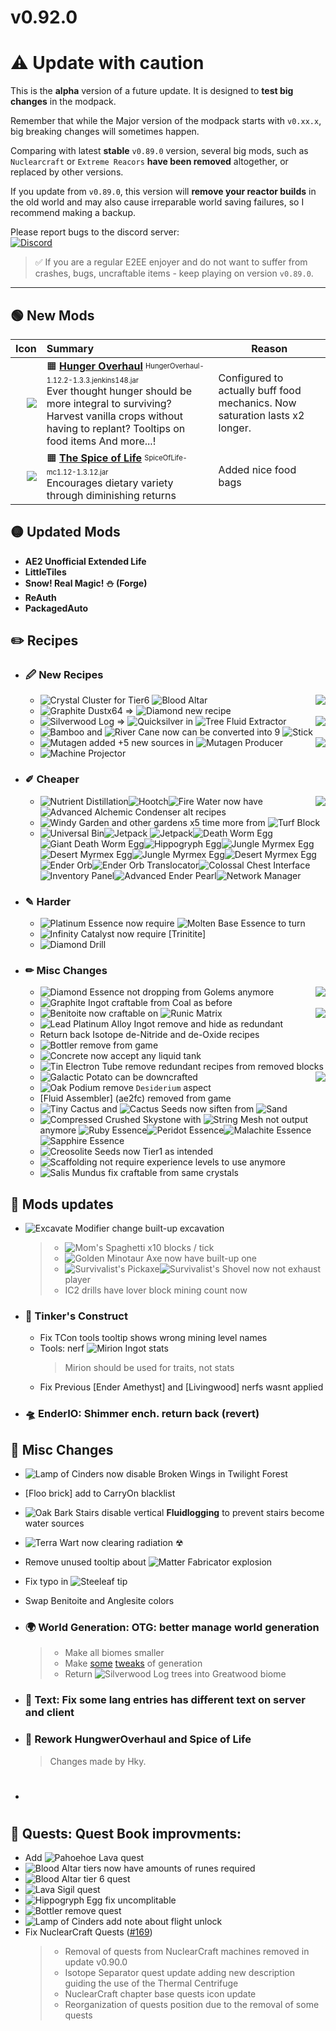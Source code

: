 # v0.92.0

# ⚠️ Update with caution

This is the **alpha** version of a future update. It is designed to **test big changes** in the modpack.

Remember that while the Major version of the modpack starts with `v0.xx.x`, big breaking changes will sometimes happen.

Comparing with latest __stable__ `v0.89.0` version,  several big mods, such as `Nuclearcraft` or `Extreme Reacors` **have been removed** altogether, or replaced by other versions.

If you update from `v0.89.0`, this version will **remove your reactor builds** in the old world and may also cause irreparable world saving failures, so I recommend making a backup.

Please report bugs to the discord server:  
<a title="Join us on Discord!" href="https://discord.gg/VcmyHdNNQP"><img src="https://img.shields.io/discord/911676461050642432?label=E2E-E%20Discord&amp;logo=Discord&amp;style=?flat" alt="Discord"/></a>

> ✅ If you are a regular E2EE enjoyer and do not want to suffer from crashes, bugs, uncraftable items - keep playing on version `v0.89.0`.

------

## 🟢 New Mods

Icon | Summary | Reason
----:|:--------| ------
<img src="https://media.forgecdn.net/avatars/thumbnails/10/893/30/30/635470330077756031.png"            > | 🟧                        [**Hunger Overhaul**](https://www.curseforge.com/minecraft/mc-mods/hunger-overhaul)               <sup><sub>HungerOverhaul-1.12.2-1.3.3.jenkins148.jar</sub></sup> <br> Ever thought hunger should be more integral to surviving? Harvest vanilla crops without having to replant? Tooltips on food items And more...! | Configured to actually buff food mechanics. Now saturation lasts x2 longer.
<img src="https://media.forgecdn.net/avatars/thumbnails/6/739/30/30/635367511211652368.png"             > | 🟧                      [**The Spice of Life**](https://www.curseforge.com/minecraft/mc-mods/the-spice-of-life)             <sup><sub>SpiceOfLife-mc1.12-1.3.12.jar</sub></sup> <br> Encourages dietary variety through diminishing returns | Added nice food bags

## 🟡 Updated Mods

- **AE2 Unofficial Extended Life**
- **LittleTiles**
- **Snow! Real Magic! ⛄ (Forge)**
- **ReAuth**
- **PackagedAuto**


## ✏️ **Recipes**
  - ### 🖉 **New Recipes**
    - <img src="https://i.imgur.com/f7d3G2y.png" align=right> ![](https://github.com/Krutoy242/mc-icons/raw/master/i/bloodmagic/decorative_brick__2.png "Crystal Cluster") for Tier6 ![](https://github.com/Krutoy242/mc-icons/raw/master/i/bloodmagic/altar__0.png "Blood Altar")
    - ![](https://github.com/Krutoy242/mc-icons/raw/master/i/bigreactors/dustgraphite__0.png "Graphite Dust")x64 => ![](https://github.com/Krutoy242/mc-icons/raw/master/i/minecraft/diamond__0.png "Diamond") new recipe
    - <img src="https://i.imgur.com/EZ1c9Uw.png" align=right> ![](https://github.com/Krutoy242/mc-icons/raw/master/i/thaumcraft/log_silverwood__0.png "Silverwood Log") => ![](https://github.com/Krutoy242/mc-icons/raw/master/i/fluid/fluid_quicksilver.png "Quicksilver") in ![](https://github.com/Krutoy242/mc-icons/raw/master/i/industrialforegoing/tree_fluid_extractor__0__71667bfb.png "Tree Fluid Extractor")
    - ![](https://github.com/Krutoy242/mc-icons/raw/master/i/biomesoplenty/bamboo__0.png "Bamboo") and ![](https://github.com/Krutoy242/mc-icons/raw/master/i/biomesoplenty/plant_1__5.png "River Cane") now can be converted into 9 ![](https://github.com/Krutoy242/mc-icons/raw/master/i/minecraft/stick__0.png "Stick")
    - <img src="https://i.imgur.com/vY2eeRu.png" align=right> ![](https://github.com/Krutoy242/mc-icons/raw/master/i/fluid/mutagen.png "Mutagen") added +5 new sources in ![](https://github.com/Krutoy242/mc-icons/raw/master/i/gendustry/mutagen_producer__0.png "Mutagen Producer")
    - ![](https://github.com/Krutoy242/mc-icons/raw/master/i/modularcontroller/machine_projector__0.png "Machine Projector")

  - ### ✐ **Cheaper**
    - <img src="https://i.imgur.com/aGq7jDA.png" align=right> ![](https://github.com/Krutoy242/mc-icons/raw/master/i/fluid/nutrient_distillation.png "Nutrient Distillation")![](https://github.com/Krutoy242/mc-icons/raw/master/i/fluid/hootch.png "Hootch")![](https://github.com/Krutoy242/mc-icons/raw/master/i/fluid/fire_water.png "Fire Water") now have ![](https://github.com/Krutoy242/mc-icons/raw/master/i/rustic/condenser_advanced__0.png "Advanced Alchemic Condenser") alt recipes
    - ![](https://github.com/Krutoy242/mc-icons/raw/master/i/harvestcraft/windygarden__0.png "Windy Garden") and other gardens x5 time more from ![](https://github.com/Krutoy242/mc-icons/raw/master/i/quark/turf__0.png "Turf Block")
    - ![](https://github.com/Krutoy242/mc-icons/raw/master/i/nuclearcraft/bin__0.png "Universal Bin")![](https://github.com/Krutoy242/mc-icons/raw/master/i/ic2/jetpack__13__74a252ef.png "Jetpack") ![](https://github.com/Krutoy242/mc-icons/raw/master/i/mekanism/jetpack__0.png "Jetpack")![](https://github.com/Krutoy242/mc-icons/raw/master/i/iceandfire/iceandfire.deathworm_egg__0.png "Death Worm Egg")![](https://github.com/Krutoy242/mc-icons/raw/master/i/iceandfire/iceandfire.deathworm_egg__1.png "Giant Death Worm Egg")![](https://github.com/Krutoy242/mc-icons/raw/master/i/iceandfire/hippogryph_egg__1.png "Hippogryph Egg")![](https://github.com/Krutoy242/mc-icons/raw/master/i/iceandfire/myrmex_jungle_egg__0.png "Jungle Myrmex Egg")![](https://github.com/Krutoy242/mc-icons/raw/master/i/iceandfire/myrmex_desert_egg__0.png "Desert Myrmex Egg")![](https://github.com/Krutoy242/mc-icons/raw/master/i/iceandfire/myrmex_jungle_egg__4.png "Jungle Myrmex Egg")![](https://github.com/Krutoy242/mc-icons/raw/master/i/iceandfire/myrmex_desert_egg__4.png "Desert Myrmex Egg")![](https://github.com/Krutoy242/mc-icons/raw/master/i/cyclicmagic/ender_pearl_reuse__0.png "Ender Orb")![](https://github.com/Krutoy242/mc-icons/raw/master/i/cyclicmagic/ender_pearl_mounted__0.png "Ender Orb Translocator")![](https://github.com/Krutoy242/mc-icons/raw/master/i/colossalchests/interface__0.png "Colossal Chest Interface")![](https://github.com/Krutoy242/mc-icons/raw/master/i/enderio/block_inventory_panel__0.png "Inventory Panel")![](https://github.com/Krutoy242/mc-icons/raw/master/i/endreborn/item_advanced_ender_pearl__0.png "Advanced Ender Pearl")![](https://github.com/Krutoy242/mc-icons/raw/master/i/thermallogistics/manager__0.png "Network Manager")

  - ### ✎ **Harder**
    - ![](https://github.com/Krutoy242/mc-icons/raw/master/i/mysticalagriculture/platinum_essence__0.png "Platinum Essence") now require ![](https://github.com/Krutoy242/mc-icons/raw/master/i/fluid/base_essence.png "Molten Base Essence") to turn
    - ![](https://github.com/Krutoy242/mc-icons/raw/master/i/avaritia/resource__5.png "Infinity Catalyst") now require [Trinitite]
    - ![](https://github.com/Krutoy242/mc-icons/raw/master/i/ic2/diamond_drill__0.png "Diamond Drill")

  - ### ✏ **Misc Changes**
    - <img src="https://i.imgur.com/x2BOCBF.png" align=right> ![](https://github.com/Krutoy242/mc-icons/raw/master/i/mysticalagriculture/diamond_essence__0.png "Diamond Essence") not dropping from Golems anymore
    - ![](https://github.com/Krutoy242/mc-icons/raw/master/i/nuclearcraft/ingot__8.png "Graphite Ingot") craftable from Coal as before
    - <img src="https://i.imgur.com/C6PVfRg.png" align=right> ![](https://github.com/Krutoy242/mc-icons/raw/master/i/bigreactors/mineralbenitoite__0.png "Benitoite") now craftable on ![](https://github.com/Krutoy242/mc-icons/raw/master/i/thaumcraft/infusion_matrix__0.png "Runic Matrix")
    - ![](https://github.com/Krutoy242/mc-icons/raw/master/i/nuclearcraft/alloy__9.png "Lead Platinum Alloy Ingot") remove and hide as redundant
    - Return back Isotope de-Nitride and de-Oxide recipes
    - ![](https://github.com/Krutoy242/mc-icons/raw/master/i/forestry/bottler__0.png "Bottler") remove from game
    - ![](https://github.com/Krutoy242/mc-icons/raw/master/i/immersiveengineering/stone_decoration__5.png "Concrete") now accept any liquid tank
    - ![](https://github.com/Krutoy242/mc-icons/raw/master/i/forestry/thermionic_tubes__1.png "Tin Electron Tube") remove redundant recipes from removed blocks
    - <img src="https://i.imgur.com/ZB0MoyM.png" align=right> ![](https://github.com/Krutoy242/mc-icons/raw/master/i/botania_tweaks/compressed_tiny_potato_8__0.png "Galactic Potato") can be downcrafted
    - ![](https://github.com/Krutoy242/mc-icons/raw/master/i/iceandfire/podium__0.png "Oak Podium") remove `Desiderium` aspect
    - [Fluid Assembler]  (ae2fc) removed from game
    - ![](https://github.com/Krutoy242/mc-icons/raw/master/i/biomesoplenty/plant_1__6.png "Tiny Cactus") and ![](https://github.com/Krutoy242/mc-icons/raw/master/i/agricraft/agri_seed__0.png "Cactus Seeds") now siften from ![](https://github.com/Krutoy242/mc-icons/raw/master/i/minecraft/sand__0.png "Sand")
    - ![](https://github.com/Krutoy242/mc-icons/raw/master/i/contenttweaker/compressed_crushed_skystone__0.png "Compressed Crushed Skystone") with ![](https://github.com/Krutoy242/mc-icons/raw/master/i/exnihilocreatio/item_mesh__1.png "String Mesh") not output anymore ![](https://github.com/Krutoy242/mc-icons/raw/master/i/mysticalagriculture/ruby_essence__0.png "Ruby Essence")![](https://github.com/Krutoy242/mc-icons/raw/master/i/mysticalagriculture/peridot_essence__0.png "Peridot Essence")![](https://github.com/Krutoy242/mc-icons/raw/master/i/mysticalagriculture/malachite_essence__0.png "Malachite Essence")![](https://github.com/Krutoy242/mc-icons/raw/master/i/mysticalagriculture/sapphire_essence__0.png "Sapphire Essence")
    - ![](https://github.com/Krutoy242/mc-icons/raw/master/i/mysticalcreations/creosolite_seeds__0.png "Creosolite Seeds") now Tier1 as intended
    - ![](https://github.com/Krutoy242/mc-icons/raw/master/i/openblocks/scaffolding__0.png "Scaffolding") not require experience levels to use anymore
    - ![](https://github.com/Krutoy242/mc-icons/raw/master/i/thaumcraft/salis_mundus__0.png "Salis Mundus") fix craftable from same crystals



## 🔵 **Mods updates**
  - ![](https://github.com/Krutoy242/mc-icons/raw/master/i/oeintegration/excavatemodifier__0.png "Excavate Modifier") change built-up excavation
    > - ![](https://github.com/Krutoy242/mc-icons/raw/master/i/tconstruct/moms_spaghetti__0.png "Mom's Spaghetti") x10 blocks / tick
    > - ![](https://github.com/Krutoy242/mc-icons/raw/master/i/twilightforest/minotaur_axe_gold__0.png "Golden Minotaur Axe") now have built-up one
    > - ![](https://github.com/Krutoy242/mc-icons/raw/master/i/forestry/bronze_pickaxe__0.png "Survivalist's Pickaxe")![](https://github.com/Krutoy242/mc-icons/raw/master/i/forestry/bronze_shovel__0.png "Survivalist's Shovel") now not exhaust player
    > - IC2 drills have lover block mining count now
  - ### 🔨 **Tinker's Construct**
    - Fix TCon tools tooltip shows wrong mining level names
    - Tools: nerf ![](https://github.com/Krutoy242/mc-icons/raw/master/i/plustic/mirioningot__0.png "Mirion Ingot") stats
      > Mirion should be used for traits, not stats
    - Fix Previous [Ender Amethyst] and [Livingwood] nerfs wasnt applied

  - ### 🛸 **EnderIO**: Shimmer ench. return back (revert)



## 🔄 **Misc Changes**
  - ![](https://github.com/Krutoy242/mc-icons/raw/master/i/twilightforest/lamp_of_cinders__0.png "Lamp of Cinders") now disable Broken Wings in Twilight Forest
  - [Floo brick] add to CarryOn blacklist
  - ![](https://github.com/Krutoy242/mc-icons/raw/master/i/quark/bark_oak_stairs__0.png "Oak Bark Stairs") disable vertical **Fluidlogging** to prevent stairs become water sources
  - ![](https://github.com/Krutoy242/mc-icons/raw/master/i/ic2/terra_wart__0.png "Terra Wart") now clearing radiation ☢
  - Remove unused tooltip about ![](https://github.com/Krutoy242/mc-icons/raw/master/i/ic2/te__61.png "Matter Fabricator") explosion
  - Fix typo in ![](https://github.com/Krutoy242/mc-icons/raw/master/i/twilightforest/steeleaf_ingot__0.png "Steeleaf") tip
  - Swap Benitoite and Anglesite colors
  - ### 🌍 **World Generation**: OTG: better manage world generation
      > - Make all biomes smaller
      > - Make [some](https://github.com/Krutoy242/Enigmatica2Expert-Extended/pull/168) [tweaks](https://github.com/Krutoy242/Enigmatica2Expert-Extended/pull/167) of generation
      > - Return ![](https://github.com/Krutoy242/mc-icons/raw/master/i/thaumcraft/log_silverwood__0.png "Silverwood Log") trees into Greatwood biome

  - ### 📜 **Text**: Fix some lang entries has different text on server and client

  - ### 🍖 Rework HungwerOverhaul and Spice of Life
    > Changes made by Hky.

  - #

## 📖 **Quests**: Quest Book improvments:
  - Add ![](https://github.com/Krutoy242/mc-icons/raw/master/i/aeadditions/fluid.item__0__ab0a2d14.png "Pahoehoe Lava") quest
  - ![](https://github.com/Krutoy242/mc-icons/raw/master/i/bloodmagic/altar__0.png "Blood Altar") tiers now have amounts of runes required
  - ![](https://github.com/Krutoy242/mc-icons/raw/master/i/bloodmagic/altar__0.png "Blood Altar") tier 6 quest
  - ![](https://github.com/Krutoy242/mc-icons/raw/master/i/bloodmagic/sigil_lava__0.png "Lava Sigil") quest
  - ![](https://github.com/Krutoy242/mc-icons/raw/master/i/iceandfire/hippogryph_egg__1.png "Hippogryph Egg") fix uncomplitable
  - ![](https://github.com/Krutoy242/mc-icons/raw/master/i/forestry/bottler__0.png "Bottler") remove quest
  - ![](https://github.com/Krutoy242/mc-icons/raw/master/i/twilightforest/lamp_of_cinders__0.png "Lamp of Cinders") add note about flight unlock
  - Fix NuclearCraft Quests ([#169](https://github.com/Krutoy242/Enigmatica2Expert-Extended/pull/169))
    > - Removal of quests from NuclearCraft machines removed in update v0.90.0
    > - Isotope Separator quest update adding new description guiding the use of the Thermal Centrifuge
    > - NuclearCraft chapter base quests icon update
    > - Reorganization of quests position due to the removal of some quests



